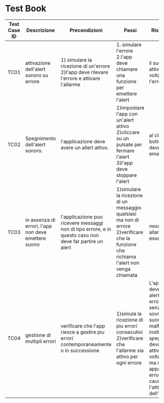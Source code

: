 # Test Book

| Test Case ID | Descrizione                                         | Precondizioni                                                | Passi                                                        | Risultato Atteso                                             | Risultato Effettivo | Esito |
| ------------ | --------------------------------------------------- | ------------------------------------------------------------ | ------------------------------------------------------------ | ------------------------------------------------------------ | ------------------- | ----- |
| TC01         | attivazione dell'alert sonoro su errore             | 1) simulare la ricezione di un'errore<br>2)l'app deve rilevare l'errore e attivare l'allarme | 1. simulare l'errore<br>2.l'app deve chiamare una funzione per emettere l'alert | il suono si deve attivare solo una volta arrivato l'errore   | //                  | //    |
| TC02         | Spegnimento dell'alert sonoro.                      | l'applicazione deve avere un allert attivo.                  | 1)impostare l'app con un'alert attivo<br>2)cliccare su un pulsate per fermare l'alert<br>3)l'app deve stoppare l'alert | al click di un bottone l'app deve smettere di emettere il suono | //                  | //    |
| TC03         | in assenza di errori, l'app non deve emettere suono | l'applicazione puo ricevere messaggi non di tipo errore, e in questo caso non deve far partire un alert | 1)simulare la ricezione di un messaggio qualsiasi ma non di errore<br>2)verificare che la funzione che richiama l'alert non venga chiamata | nessun suono di allarme deve essere emesso                   | //                  | //    |
| TC04         | gestione di multipli errori                         | verificare che l'app riesce a gestire piu errori contemporaneamente o in successione | 1)simula la ricezione di piu errori consecutivi<br>2)verificare che l'allarme sia attivo per ogni errore<br> | L'applicazione deve emettere un alert per ogni errore ricevuto senza sovrapposizioni di suoni o malfunzionamenti.<br/>inoltre per spegnere gli alert devo poter attivare solo una volta il pulsante, ma mi devono apparire tutti gli errori che hanno causato l'attivazione dell'alert. | //                  | //    |